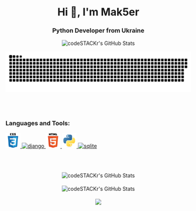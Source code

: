 <h1 align="center">Hi 👋, I'm Mak5er</h1>

<h3 align="center">Python Developer from Ukraine</h3>
<p align="center">
 <img alt="codeSTACKr's GitHub Stats" src="https://komarev.com/ghpvc/?username=your-github-Mak5er&color=green" />
</p>

<p align="center">
<img width="600" src="assets/github-snake.svg" alt="snake"/>
</p>

<br>
<br>

<p align="center">
 <h3 align="left">Languages and Tools:</h3>
 <p align="left"> <a href="https://www.w3schools.com/css/" target="_blank" rel="noreferrer"> <img src="https://raw.githubusercontent.com/devicons/devicon/master/icons/css3/css3-original-wordmark.svg" alt="css3" width="40" height="40"/> </a> <a href="https://www.djangoproject.com/" target="_blank" rel="noreferrer"> <img src="https://cdn.worldvectorlogo.com/logos/django.svg" alt="django" width="40" height="40"/> </a> <a href="https://www.w3.org/html/" target="_blank" rel="noreferrer"> <img src="https://raw.githubusercontent.com/devicons/devicon/master/icons/html5/html5-original-wordmark.svg" alt="html5" width="40" height="40"/> </a> <a href="https://www.python.org" target="_blank" rel="noreferrer"> <img src="https://raw.githubusercontent.com/devicons/devicon/master/icons/python/python-original.svg" alt="python" width="40" height="40"/> </a> <a href="https://www.sqlite.org/" target="_blank" rel="noreferrer"> <img src="https://www.vectorlogo.zone/logos/sqlite/sqlite-icon.svg" alt="sqlite" width="40" height="40"/> </a> </p>
</p>

<br>
<br>

<p align="center">
 <img align="center"  alt="codeSTACKr's GitHub Stats" src="https://github-readme-stats.vercel.app/api/top-langs/?username=Mak5er&theme=dark" /><br>
 <br>
 <img align="center"  alt="codeSTACKr's GitHub Stats" src="https://github-readme-stats.vercel.app/api?username=Mak5er&show_icons=true&theme=dark" /><br>
 <br>
 <img align="center" src="https://metrics.lecoq.io/Mak5er" />
</p>
